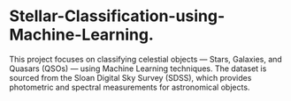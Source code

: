 # Stellar-Classification-using-Machine-Learning.
This project focuses on classifying celestial objects — Stars, Galaxies, and Quasars (QSOs) — using Machine Learning techniques. The dataset is sourced from the Sloan Digital Sky Survey (SDSS), which provides photometric and spectral measurements for astronomical objects.
